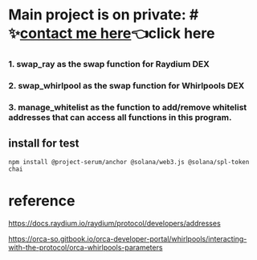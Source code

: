 
# Main project is on private: # ✨[contact me here](https://t.me/blockchainDeveloper_Ben)👈click here

### 1. swap_ray as the swap function for Raydium DEX
### 2. swap_whirlpool as the swap function for Whirlpools DEX
### 3. manage_whitelist as the function to add/remove whitelist addresses that can access all functions in this program. 

## install for test

```
npm install @project-serum/anchor @solana/web3.js @solana/spl-token chai

```

# reference 
 
 https://docs.raydium.io/raydium/protocol/developers/addresses

 https://orca-so.gitbook.io/orca-developer-portal/whirlpools/interacting-with-the-protocol/orca-whirlpools-parameters
